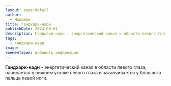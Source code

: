 ```yaml
---
layout: page-detail
author:
  - Яшодеви
title: гандхари-нади
publishDate: 2024-09-01
description: Гандхари-нади - энергетический канал в области левого глаза, начинается в нижнем уголке левого глаза и заканчивается у большого пальца левой ноги.
tags:
  - гандхари-нади
image: 
комментарий: добавить информацию
---
```

**Гандхари-нади** - энергетический канал в области левого глаза, начинается в нижнем уголке левого глаза и заканчивается у большого пальца левой ноги.

